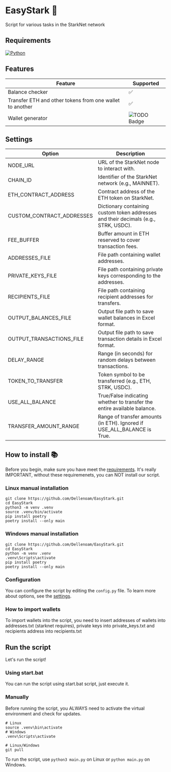 # EasyStark 🚀

Script for various tasks in the StarkNet network

## Requirements

[![Python](https://img.shields.io/badge/python-%3E%3D3.10%20%3C3.13-3670A0?style=flat&logo=python&logoColor=ffdd54)](https://www.python.org/)

## Features  

<table>
  <thead>
    <tr>
      <th>Feature</th>
      <th>Supported</th>
    </tr>
  </thead>
  <tbody>
    <tr>
      <td>Balance checker</td>
      <td>✅</td>
    </tr>
    <tr>
      <td>Transfer ETH and other tokens from one wallet to another</td>
      <td>✅</td>
    </tr>
    <tr>
      <td>Wallet generator</td>
      <td><img src="https://img.shields.io/badge/TODO-in%20progress-orange" alt="TODO Badge"></td>
    </tr>
  </tbody>
</table>

## Settings

<table>
  <thead>
    <tr>
      <th>Option</th>
      <th>Description</th>
    </tr>
  </thead>
  <tbody>
    <!-- Network Settings -->
    <tr>
      <td>NODE_URL</td>
      <td>URL of the StarkNet node to interact with.</td>
    </tr>
    <tr>
      <td>CHAIN_ID</td>
      <td>Identifier of the StarkNet network (e.g., MAINNET).</td>
    </tr>
    <!-- Contract Settings -->
    <tr>
      <td>ETH_CONTRACT_ADDRESS</td>
      <td>Contract address of the ETH token on StarkNet.</td>
    </tr>
    <tr>
      <td>CUSTOM_CONTRACT_ADDRESSES</td>
      <td>Dictionary containing custom token addresses and their decimals (e.g., STRK, USDC).</td>
    </tr>
    <!-- Fee Settings -->
    <tr>
      <td>FEE_BUFFER</td>
      <td>Buffer amount in ETH reserved to cover transaction fees.</td>
    </tr>
    <!-- File Paths -->
    <tr>
      <td>ADDRESSES_FILE</td>
      <td>File path containing wallet addresses.</td>
    </tr>
    <tr>
      <td>PRIVATE_KEYS_FILE</td>
      <td>File path containing private keys corresponding to the addresses.</td>
    </tr>
    <tr>
      <td>RECIPIENTS_FILE</td>
      <td>File path containing recipient addresses for transfers.</td>
    </tr>
    <tr>
      <td>OUTPUT_BALANCES_FILE</td>
      <td>Output file path to save wallet balances in Excel format.</td>
    </tr>
    <tr>
      <td>OUTPUT_TRANSACTIONS_FILE</td>
      <td>Output file path to save transaction details in Excel format.</td>
    </tr>
    <!-- Delay Settings -->
    <tr>
      <td>DELAY_RANGE</td>
      <td>Range (in seconds) for random delays between transactions.</td>
    </tr>
    <!-- Transfer Settings -->
    <tr>
      <td>TOKEN_TO_TRANSFER</td>
      <td>Token symbol to be transferred (e.g., ETH, STRK, USDC).</td>
    </tr>
    <tr>
      <td>USE_ALL_BALANCE</td>
      <td>True/False indicating whether to transfer the entire available balance.</td>
    </tr>
    <tr>
      <td>TRANSFER_AMOUNT_RANGE</td>
      <td>Range of transfer amounts (in ETH). Ignored if USE_ALL_BALANCE is True.</td>
    </tr>
  </tbody>
</table>

## How to install 📚

Before you begin, make sure you have meet the [requirements](#requirements). It's really IMPORTANT, without these requiremenets, you can NOT install our script.

### Linux manual installation

```shell
git clone https://github.com/Dellenoam/EasyStark.git
cd EasyStark
python3 -m venv .venv
source .venv/bin/activate
pip install poetry
poetry install --only main
```

### Windows manual installation

```shell
git clone https://github.com/Dellenoam/EasyStark.git
cd EasyStark
python -m venv .venv
.venv\Scripts\activate
pip install poetry
poetry install --only main
```

### Configuration

You can configure the script by editing the `config.py` file. To learn more about options, see the [settings](#settings).

### How to import wallets

To import wallets into the script, you need to insert addresses of wallets into addresses.txt (starknet requires), private keys into private_keys.txt and recipients address into recipients.txt

## Run the script

Let's run the script!

### Using start.bat

You can run the script using start.bat script, just execute it.

### Manually

Before running the script, you ALWAYS need to activate the virtual environment and check for updates.

```shell
# Linux
source .venv\bin\activate
# Windows
.venv\Scripts\activate

# Linux/Windows
git pull
```

To run the script, use `python3 main.py` on Linux or `python main.py` on Windows.

